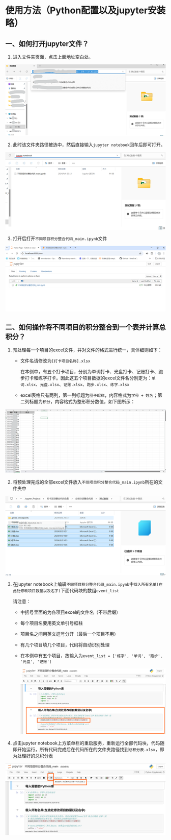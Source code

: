 # 使用方法（Python配置以及jupyter安装略）

## 一、如何打开jupyter文件？

1. 进入文件夹页面，点击上面地址空白处。

![1](1.png)

2. 此时该文件夹路径被选中，然后直接输入`jupyter notebook`回车后即可打开。

![2](2.png)

3. 打开后打开`不同项目积分整合代码_main.ipynb`文件

![3](3.png)

## 二、如何操作将不同项目的积分整合到一个表并计算总积分？

1. 预处理每一个项目的excel文件，并对文件的格式进行统一，具体细则如下：

   * 文件名请修改为`[打卡项目名称].xlsx`

     在本例中，有五个打卡项目，分别为单词打卡、光盘打卡、记账打卡、跑步打卡和练字打卡。因此这五个项目数据的excel文件名分别定为：`单词.xlsx`、`光盘.xlsx`、`记账.xlsx`、`跑步.xlsx`、`练字.xlsx`

   * excel表格只有两列，第一列标题为`圈子昵称`，内容格式为`学号 + 姓名`；第二列标题为`积分`，内容格式为整形积分数值，如下图所示：

![111](111.png)

2. 将预处理完成的全部excel文件放入`不同项目积分整合代码_main.ipynb`所在的文件夹中

![4](4.png)

3. 在jupyter notebook上编辑`不同项目积分整合代码_main.ipynb`中`载入所有名单(在此处修改项目数量以及名字)`下面代码块的数组`event_list`

   请注意：

   * 中括号里面的为各项目excel的文件名（不带后缀）

   * 每个项目名要用英文单引号框柱

   * 项目名之间用英文逗号分开（最后一个项目不用）

   * 有几个项目填几个项目，代码将自动识别处理

   * 在本例中有五个项目，故输入为`event_list = ['练字', '单词', '跑步', '光盘', '记账'] `

     ![5](5.png)

4. 点击jupyter notebook上方菜单栏的重启服务，重新运行全部代码块，代码随即开始运行，所有代码完成后在代码所在的文件夹路径找到`总积分表.xlsx`，即为处理好的总积分表

![6](6.png)